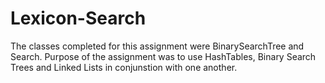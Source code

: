 # Lexicon-Search

The classes completed for this assignment were BinarySearchTree and Search.
Purpose of the assignment was to use HashTables, Binary Search Trees and Linked Lists in conjunstion with one another.
